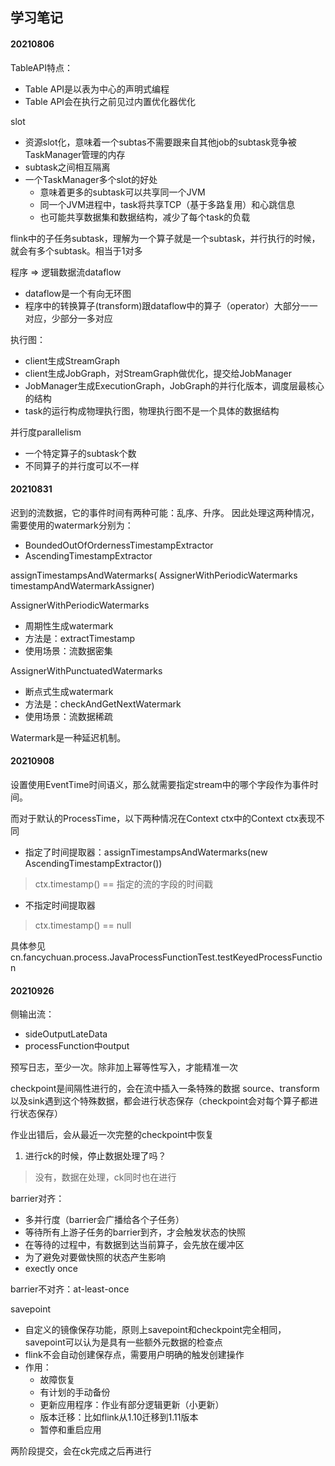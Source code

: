 ## 学习笔记

#### 20210806
TableAPI特点：
- Table API是以表为中心的声明式编程
- Table API会在执行之前见过内置优化器优化

slot
- 资源slot化，意味着一个subtas不需要跟来自其他job的subtask竞争被TaskManager管理的内存
- subtask之间相互隔离
- 一个TaskManager多个slot的好处
    - 意味着更多的subtask可以共享同一个JVM
    - 同一个JVM进程中，task将共享TCP（基于多路复用）和心跳信息
    - 也可能共享数据集和数据结构，减少了每个task的负载

flink中的子任务subtask，理解为一个算子就是一个subtask，并行执行的时候，就会有多个subtask。相当于1对多

程序 => 逻辑数据流dataflow
- dataflow是一个有向无环图
- 程序中的转换算子(transform)跟dataflow中的算子（operator）大部分一一对应，少部分一多对应

执行图：
- client生成StreamGraph
- client生成JobGraph，对StreamGraph做优化，提交给JobManager
- JobManager生成ExecutionGraph，JobGraph的并行化版本，调度层最核心的结构
- task的运行构成物理执行图，物理执行图不是一个具体的数据结构

并行度parallelism
- 一个特定算子的subtask个数
- 不同算子的并行度可以不一样


#### 20210831

迟到的流数据，它的事件时间有两种可能：乱序、升序。
因此处理这两种情况，需要使用的watermark分别为：
- BoundedOutOfOrdernessTimestampExtractor
- AscendingTimestampExtractor

assignTimestampsAndWatermarks(
	AssignerWithPeriodicWatermarks<T> timestampAndWatermarkAssigner)

AssignerWithPeriodicWatermarks
- 周期性生成watermark
- 方法是：extractTimestamp
- 使用场景：流数据密集

AssignerWithPunctuatedWatermarks
- 断点式生成watermark
- 方法是：checkAndGetNextWatermark
- 使用场景：流数据稀疏

Watermark是一种延迟机制。

#### 20210908
设置使用EventTime时间语义，那么就需要指定stream中的哪个字段作为事件时间。

而对于默认的ProcessTime，以下两种情况在Context ctx中的Context ctx表现不同
- 指定了时间提取器：assignTimestampsAndWatermarks(new AscendingTimestampExtractor())
> ctx.timestamp() == 指定的流的字段的时间戳
- 不指定时间提取器
> ctx.timestamp() == null

具体参见 cn.fancychuan.process.JavaProcessFunctionTest.testKeyedProcessFunction

#### 20210926
侧输出流：
- sideOutputLateData
- processFunction中output

预写日志，至少一次。除非加上幂等性写入，才能精准一次

checkpoint是间隔性进行的，会在流中插入一条特殊的数据
source、transform以及sink遇到这个特殊数据，都会进行状态保存（checkpoint会对每个算子都进行状态保存）

作业出错后，会从最近一次完整的checkpoint中恢复

1. 进行ck的时候，停止数据处理了吗？
> 没有，数据在处理，ck同时也在进行

barrier对齐：
- 多并行度（barrier会广播给各个子任务）
- 等待所有上游子任务的barrier到齐，才会触发状态的快照
- 在等待的过程中，有数据到达当前算子，会先放在缓冲区
- 为了避免对要做快照的状态产生影响
- exectly once

barrier不对齐：at-least-once

savepoint
- 自定义的镜像保存功能，原则上savepoint和checkpoint完全相同，savepoint可以认为是具有一些额外元数据的检查点
- flink不会自动创建保存点，需要用户明确的触发创建操作
- 作用：
    - 故障恢复
    - 有计划的手动备份
    - 更新应用程序：作业有部分逻辑更新（小更新）
    - 版本迁移：比如flink从1.10迁移到1.11版本
    - 暂停和重启应用

两阶段提交，会在ck完成之后再进行


